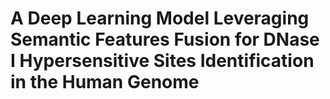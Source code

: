 # A Deep Learning Model Leveraging Semantic Features Fusion for DNase I Hypersensitive Sites Identification in the Human Genome
